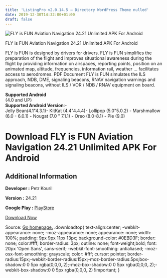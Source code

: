 ```yaml
---
title: 'ListingPro v2.0.14.5 – Directory WordPress Theme nulled'
date: 2019-12-30T14:32:00+01:00
draft: false
---
```


![FLY is FUN Aviation Navigation 24.21 Unlimited APK For Android](https://i1.wp.com/apkhome.net/wp-content/uploads/2019/11/FLY-is-FUN-Aviation-Navigation-24.21-Unlimited.png "FLY is FUN Aviation Navigation 24.21 Unlimited APK For Android")

  

FLY is FUN Aviation Navigation 24.21 Unlimited APK For Android

FLY is FUN is designed by drivers for drivers. FLY is FUN simplifies the preparation of the flight and improves situational awareness during the flight by providing information on airspaces, reporting points, position on an animated map, altitude, frequencies, information rail, weather ... facilitates access to aerodromes. PDF Document FLY is FUN simulates the ILS approach, NDB, DME, signaling beacons, RNAV navigation warnings and signaling beacons, without ILS / VOR / NDB / RNAV equipment on board.

**Supported Android**  
{4.0 and UP}  
**Supported Android Version**:-  
Jelly Bean(4.1"4.3.1)- KitKat (4.4"4.4.4)- Lollipop (5.0"5.0.2) - Marshmallow (6.0 - 6.0.1) - Nougat (7.0 " 7.1.1) - Oreo (8.0-8.1) - Pie (9.0)

Download FLY is FUN Aviation Navigation 24.21 Unlimited APK For Android
=======================================================================

Additional Information
----------------------

**Developer :** Petr Kouril

**Version :** 24.21

**Google Play :** [PlayStore](https://play.google.com/store/apps/details?id=gps.ils.vor.glasscockpit)

  

[Download Now](https://store4app.co/post/fly-is-fun-aviation-navigation-24-21-unlimited-apk-for-android_1573985034)

  
Source: [Go homepage.](https://store4app.co/post/fly-is-fun-aviation-navigation-24-21-unlimited-apk-for-android_1573985034) .downloadtop{ text-align:center; -webkit-appearance: none; -moz-appearance: none; appearance: none; width: 100%; padding: 9px 9px 11px 13px; background-color: #0EBD3F; border: none; color:#fff; border-radius: 3px; outline: none; font-weight;bold; font: 20px 'Open Sans', sans-serif; -webkit-font-smoothing: antialiased; -moz-osx-font-smoothing: grayscale; color: #fff; cursor: pointer; border-radius:15px;-webkit-border-radius:15px;-moz-border-radius:5px;box-shadow:0 0 5px rgba(0,0,0,.2);-moz-box-shadow:0 0 5px rgba(0,0,0,.2);-webkit-box-shadow:0 0 5px rgba(0,0,0,.2) !important; }